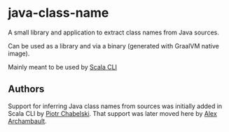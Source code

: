 # java-class-name

A small library and application to extract class names from Java sources.

Can be used as a library and via a binary (generated with GraalVM native image).

Mainly meant to be used by [Scala CLI](https://github.com/VirtusLab/scala-cli)

## Authors

Support for inferring Java class names from sources was initially
added in Scala CLI by [Piotr Chabelski](https://github.com/Gedochao).
That support was later moved here by [Alex Archambault](https://github.com/alexarchambault).
